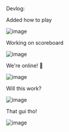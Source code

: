 Devlog:

Added how to play

![image](https://github.com/Kjelli/godolf/assets/6494395/b6f08779-8135-41b9-9365-fd883a441028)


Working on scoreboard

![image](https://github.com/Kjelli/godolf/assets/6494395/e3dbce3c-a930-4bad-8a42-185bf03097e9)

We're online! 🤯

![image](https://github.com/Kjelli/godolf/assets/6494395/e3f32203-8e1e-49dc-9368-e7d7e5735d6d)

Will this work?

![image](https://github.com/Kjelli/godolf/assets/6494395/0a718f28-fd99-44c6-a4b0-15aa3ab17b4d)

That gui tho!

![image](https://github.com/Kjelli/godolf/assets/6494395/045a6bc2-65be-420a-8ff3-2b4157e1cd91)
